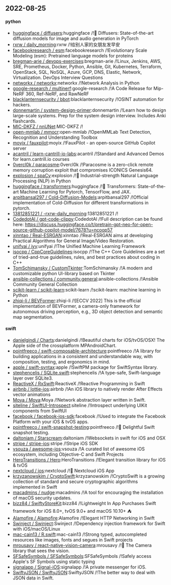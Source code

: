 ## 2022-08-25

#### python
* [huggingface / diffusers](https://github.com/huggingface/diffusers):huggingface /!🤗
Diffusers: State-of-the-art diffusion models for image and audio generation in PyTorch
* [rxrw / daily_morning](https://github.com/rxrw/daily_morning):rxrw /!给别人家的女朋友发早安
* [facebookresearch / esm](https://github.com/facebookresearch/esm):facebookresearch /!Evolutionary Scale Modeling (esm): Pretrained language models for proteins
* [bregman-arie / devops-exercises](https://github.com/bregman-arie/devops-exercises):bregman-arie /!Linux, Jenkins, AWS, SRE, Prometheus, Docker, Python, Ansible, Git, Kubernetes, Terraform, OpenStack, SQL, NoSQL, Azure, GCP, DNS, Elastic, Network, Virtualization. DevOps Interview Questions
* [networkx / networkx](https://github.com/networkx/networkx):networkx /!Network Analysis in Python
* [google-research / multinerf](https://github.com/google-research/multinerf):google-research /!A Code Release for Mip-NeRF 360, Ref-NeRF, and RawNeRF
* [blacklanternsecurity / bbot](https://github.com/blacklanternsecurity/bbot):blacklanternsecurity /!OSINT automation for hackers.
* [donnemartin / system-design-primer](https://github.com/donnemartin/system-design-primer):donnemartin /!Learn how to design large-scale systems. Prep for the system design interview. Includes Anki flashcards.
* [MIC-DKFZ / nnUNet](https://github.com/MIC-DKFZ/nnUNet):MIC-DKFZ /!
* [open-mmlab / mmocr](https://github.com/open-mmlab/mmocr):open-mmlab /!OpenMMLab Text Detection, Recognition and Understanding Toolbox
* [moyix / fauxpilot](https://github.com/moyix/fauxpilot):moyix /!FauxPilot - an open-source GitHub Copilot server
* [acantril / learn-cantrill-io-labs](https://github.com/acantril/learn-cantrill-io-labs):acantril /!Standard and Advanced Demos for learn.cantrill.io courses
* [0vercl0k / paracosme](https://github.com/0vercl0k/paracosme):0vercl0k /!Paracosme is a zero-click remote memory corruption exploit that compromises ICONICS Genesis64.
* [explosion / spaCy](https://github.com/explosion/spaCy):explosion /!💫
Industrial-strength Natural Language Processing (NLP) in Python
* [huggingface / transformers](https://github.com/huggingface/transformers):huggingface /!🤗
Transformers: State-of-the-art Machine Learning for Pytorch, TensorFlow, and JAX.
* [arpitbansal297 / Cold-Diffusion-Models](https://github.com/arpitbansal297/Cold-Diffusion-Models):arpitbansal297 /!Official implementation of Cold-Diffusion for different transformations in pytorch.
* [13812851221 / -rxrw-daily_morning](https://github.com/13812851221/-rxrw-daily_morning):13812851221 /!
* [CodedotAl / gpt-code-clippy](https://github.com/CodedotAl/gpt-code-clippy):CodedotAl /!Full description can be found here: https://discuss.huggingface.co/t/pretrain-gpt-neo-for-open-source-github-copilot-model/7678?u=ncoop57
* [xinntao / Real-ESRGAN](https://github.com/xinntao/Real-ESRGAN):xinntao /!Real-ESRGAN aims at developing Practical Algorithms for General Image/Video Restoration.
* [unifyai / ivy](https://github.com/unifyai/ivy):unifyai /!The Unified Machine Learning Framework
* [isocpp / CppCoreGuidelines](https://github.com/isocpp/CppCoreGuidelines):isocpp /!The C++ Core Guidelines are a set of tried-and-true guidelines, rules, and best practices about coding in C++
* [TomSchimansky / CustomTkinter](https://github.com/TomSchimansky/CustomTkinter):TomSchimansky /!A modern and customizable python UI-library based on Tkinter
* [ansible-collections / community.general](https://github.com/ansible-collections/community.general):ansible-collections /!Ansible Community General Collection
* [scikit-learn / scikit-learn](https://github.com/scikit-learn/scikit-learn):scikit-learn /!scikit-learn: machine learning in Python
* [zhiqi-li / BEVFormer](https://github.com/zhiqi-li/BEVFormer):zhiqi-li /![ECCV 2022] This is the official implementation of BEVFormer, a camera-only framework for autonomous driving perception, e.g., 3D object detection and semantic map segmentation.

#### swift
* [danielgindi / Charts](https://github.com/danielgindi/Charts):danielgindi /!Beautiful charts for iOS/tvOS/OSX! The Apple side of the crossplatform MPAndroidChart.
* [pointfreeco / swift-composable-architecture](https://github.com/pointfreeco/swift-composable-architecture):pointfreeco /!A library for building applications in a consistent and understandable way, with composition, testing, and ergonomics in mind.
* [apple / swift-syntax](https://github.com/apple/swift-syntax):apple /!SwiftPM package for SwiftSyntax library.
* [stephencelis / SQLite.swift](https://github.com/stephencelis/SQLite.swift):stephencelis /!A type-safe, Swift-language layer over SQLite3.
* [ReactiveX / RxSwift](https://github.com/ReactiveX/RxSwift):ReactiveX /!Reactive Programming in Swift
* [airbnb / lottie-ios](https://github.com/airbnb/lottie-ios):airbnb /!An iOS library to natively render After Effects vector animations
* [Moya / Moya](https://github.com/Moya/Moya):Moya /!Network abstraction layer written in Swift.
* [siteline / SwiftUI-Introspect](https://github.com/siteline/SwiftUI-Introspect):siteline /!Introspect underlying UIKit components from SwiftUI
* [facebook / facebook-ios-sdk](https://github.com/facebook/facebook-ios-sdk):facebook /!Used to integrate the Facebook Platform with your iOS & tvOS apps.
* [pointfreeco / swift-snapshot-testing](https://github.com/pointfreeco/swift-snapshot-testing):pointfreeco /!📸
Delightful Swift snapshot testing.
* [daltoniam / Starscream](https://github.com/daltoniam/Starscream):daltoniam /!Websockets in swift for iOS and OSX
* [stripe / stripe-ios](https://github.com/stripe/stripe-ios):stripe /!Stripe iOS SDK
* [vsouza / awesome-ios](https://github.com/vsouza/awesome-ios):vsouza /!A curated list of awesome iOS ecosystem, including Objective-C and Swift Projects
* [HeroTransitions / Hero](https://github.com/HeroTransitions/Hero):HeroTransitions /!Elegant transition library for iOS & tvOS
* [nextcloud / ios](https://github.com/nextcloud/ios):nextcloud /!📱
Nextcloud iOS App
* [krzyzanowskim / CryptoSwift](https://github.com/krzyzanowskim/CryptoSwift):krzyzanowskim /!CryptoSwift is a growing collection of standard and secure cryptographic algorithms implemented in Swift
* [macadmins / nudge](https://github.com/macadmins/nudge):macadmins /!A tool for encouraging the installation of macOS security updates.
* [bizz84 / SwiftyStoreKit](https://github.com/bizz84/SwiftyStoreKit):bizz84 /!Lightweight In App Purchases Swift framework for iOS 8.0+, tvOS 9.0+ and macOS 10.10+
⛺
* [Alamofire / Alamofire](https://github.com/Alamofire/Alamofire):Alamofire /!Elegant HTTP Networking in Swift
* [Swinject / Swinject](https://github.com/Swinject/Swinject):Swinject /!Dependency injection framework for Swift with iOS/macOS/Linux
* [mac-cain13 / R.swift](https://github.com/mac-cain13/R.swift):mac-cain13 /!Strong typed, autocompleted resources like images, fonts and segues in Swift projects
* [mrousavy / react-native-vision-camera](https://github.com/mrousavy/react-native-vision-camera):mrousavy /!📸
The Camera library that sees the vision.
* [SFSafeSymbols / SFSafeSymbols](https://github.com/SFSafeSymbols/SFSafeSymbols):SFSafeSymbols /!Safely access Apple's SF Symbols using static typing
* [signalapp / Signal-iOS](https://github.com/signalapp/Signal-iOS):signalapp /!A private messenger for iOS.
* [SwiftyJSON / SwiftyJSON](https://github.com/SwiftyJSON/SwiftyJSON):SwiftyJSON /!The better way to deal with JSON data in Swift.
